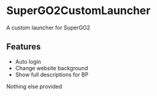 # SuperGO2CustomLauncher
A custom launcher for SuperGO2

## Features
* Auto login
* Change website background
* Show full descriptions for BP

Nothing else provided
